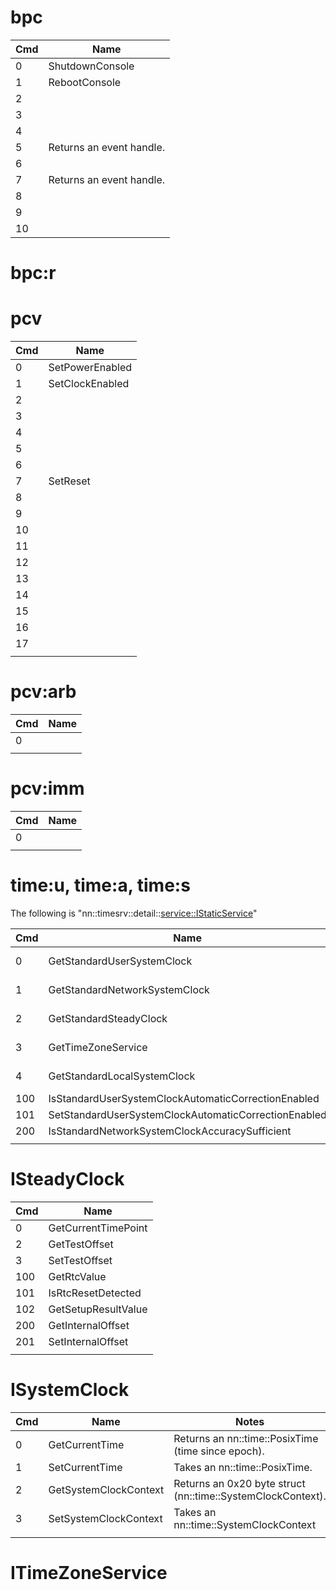 # bpc

| Cmd | Name                     |
| --- | ------------------------ |
| 0   | ShutdownConsole          |
| 1   | RebootConsole            |
| 2   |                          |
| 3   |                          |
| 4   |                          |
| 5   | Returns an event handle. |
| 6   |                          |
| 7   | Returns an event handle. |
| 8   |                          |
| 9   |                          |
| 10  |                          |

# bpc:r

# pcv

| Cmd | Name            |
| --- | --------------- |
| 0   | SetPowerEnabled |
| 1   | SetClockEnabled |
| 2   |                 |
| 3   |                 |
| 4   |                 |
| 5   |                 |
| 6   |                 |
| 7   | SetReset        |
| 8   |                 |
| 9   |                 |
| 10  |                 |
| 11  |                 |
| 12  |                 |
| 13  |                 |
| 14  |                 |
| 15  |                 |
| 16  |                 |
| 17  |                 |
|     |                 |

# pcv:arb

| Cmd | Name |
| --- | ---- |
| 0   |      |
|     |      |

# pcv:imm

| Cmd | Name |
| --- | ---- |
| 0   |      |
|     |      |

# time:u, time:a, time:s

The following is
"nn::timesrv::detail::<service::IStaticService>"

| Cmd | Name                                                 | Notes                                                          |
| --- | ---------------------------------------------------- | -------------------------------------------------------------- |
| 0   | GetStandardUserSystemClock                           | Returns an [\#ISystemClock](#ISystemClock "wikilink").         |
| 1   | GetStandardNetworkSystemClock                        | Returns an [\#ISystemClock](#ISystemClock "wikilink").         |
| 2   | GetStandardSteadyClock                               | Returns an [\#ISteadyClock](#ISteadyClock "wikilink").         |
| 3   | GetTimeZoneService                                   | Returns an [\#ITimeZoneService](#ITimeZoneService "wikilink"). |
| 4   | GetStandardLocalSystemClock                          | Returns an [\#ISystemClock](#ISystemClock "wikilink").         |
| 100 | IsStandardUserSystemClockAutomaticCorrectionEnabled  |                                                                |
| 101 | SetStandardUserSystemClockAutomaticCorrectionEnabled |                                                                |
| 200 | IsStandardNetworkSystemClockAccuracySufficient       |                                                                |
|     |                                                      |                                                                |

# ISteadyClock

| Cmd | Name                |
| --- | ------------------- |
| 0   | GetCurrentTimePoint |
| 2   | GetTestOffset       |
| 3   | SetTestOffset       |
| 100 | GetRtcValue         |
| 101 | IsRtcResetDetected  |
| 102 | GetSetupResultValue |
| 200 | GetInternalOffset   |
| 201 | SetInternalOffset   |
|     |                     |

# ISystemClock

| Cmd | Name                  | Notes                                                       |
| --- | --------------------- | ----------------------------------------------------------- |
| 0   | GetCurrentTime        | Returns an nn::time::PosixTime (time since epoch).          |
| 1   | SetCurrentTime        | Takes an nn::time::PosixTime.                               |
| 2   | GetSystemClockContext | Returns an 0x20 byte struct (nn::time::SystemClockContext). |
| 3   | SetSystemClockContext | Takes an nn::time::SystemClockContext                       |
|     |                       |                                                             |

# ITimeZoneService
